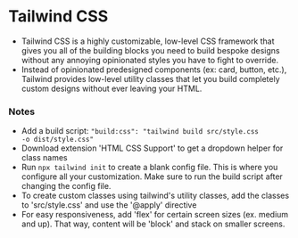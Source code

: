 # Tailwind CSS

- Tailwind CSS is a highly customizable, low-level CSS framework that gives you all of the building blocks you need to build bespoke designs without any annoying opinionated styles you have to fight to override.
- Instead of opinionated predesigned components (ex: card, button, etc.), Tailwind provides low-level utility classes that let you build completely custom designs without ever leaving your HTML.

### Notes

- Add a build script: <code>"build:css": "tailwind build src/style.css -o dist/style.css"</code>
- Download extension 'HTML CSS Support' to get a dropdown helper for class names
- Run <code>npx tailwind init</code> to create a blank config file. This is where you configure all your customization. Make sure to run the build script after changing the config file.
- To create custom classes using tailwind's utility classes, add the classes to 'src/style.css' and use the '@apply' directive
- For easy responsiveness, add 'flex' for certain screen sizes (ex. medium and up). That way, content will be 'block' and stack on smaller screens.

